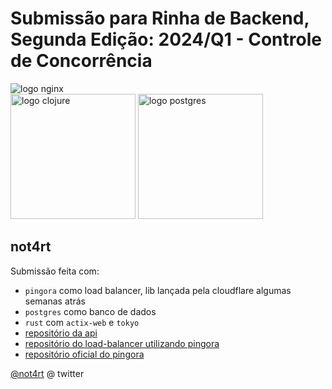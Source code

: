 # Submissão para Rinha de Backend, Segunda Edição: 2024/Q1 - Controle de Concorrência


<img src="https://raw.githubusercontent.com/cloudflare/pingora/main/docs/assets/pingora_banner.png" alt="logo nginx" width="auto" height="auto">
<br />
<img src="https://actix.rs/img/logo.png" alt="logo clojure" width="200" height="auto">
<img src="https://upload.wikimedia.org/wikipedia/commons/2/29/Postgresql_elephant.svg" alt="logo postgres" width="200" height="auto">


## not4rt
Submissão feita com:
- `pingora` como load balancer, lib lançada pela cloudflare algumas semanas atrás
- `postgres` como banco de dados
- `rust` com `actix-web` e `tokyo`
- [repositório da api](https://github.com/not4rt/backend)
- [repositório do load-balancer utilizando pingora](https://github.com/not4rt/pingora-lb)
- [repositório oficial do pingora](https://github.com/cloudflare/pingora)

[@not4rt](https://twitter.com/not4rt) @ twitter
